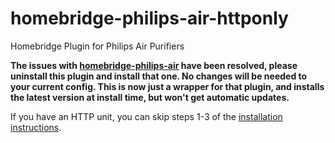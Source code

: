 # homebridge-philips-air-httponly
Homebridge Plugin for Philips Air Purifiers

**The issues with [homebridge-philips-air](https://github.com/Sunoo/homebridge-philips-air) have been resolved, please uninstall this plugin and install that one. No changes will be needed to your current config. This is now just a wrapper for that plugin, and installs the latest version at install time, but won't get automatic updates.**

If you have an HTTP unit, you can skip steps 1-3 of the [installation instructions](https://github.com/Sunoo/homebridge-philips-air#installation).